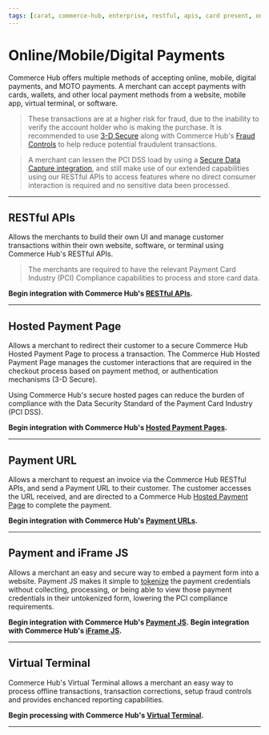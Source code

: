 ```yaml
---
tags: [carat, commerce-hub, enterprise, restful, apis, card present, online, mobile, digital-payments, card-not-present, getting-started, hosted-payment-page, virtual-terminal]
---
```


# Online/Mobile/Digital Payments

Commerce Hub offers multiple methods of accepting online, mobile, digital payments, and MOTO payments. A merchant can accept payments with cards, wallets, and other local payment methods from a website, mobile app, virtual terminal, or software.

<!-- theme: warning -->
> These transactions are at a higher risk for fraud, due to the inability to verify the account holder who is making the purchase. It is recommended to use [3-D Secure](?path=docs/Online-Mobile-Digital/3D-Secure/3DSecure.md) along with Commerce Hub's [Fraud Controls](?path=docs/Resources/Guides/Fraud/Fraud-Settings.md) to help reduce potential fraudulent transactions.

<!-- theme: info -->
>A merchant can lessen the PCI DSS load by using a [Secure Data Capture integration](?path=docs/Online-Mobile-Digital/Secure-Data-Capture/Secure-Data-Capture.md), and still make use of our extended capabilities using our RESTful APIs to access features where no direct consumer interaction is required and no sensitive data been processed.

---

## RESTful APIs

Allows the merchants to build their own UI and manage customer transactions within their own website, software, or terminal using Commerce Hub's RESTful APIs.

<!-- theme: warning -->
> The merchants are required to have the relevant Payment Card Industry (PCI) Compliance capabilities to process and store card data.

**Begin integration with Commerce Hub's [RESTful APIs](?path=docs/Resources/API-Documents/Use-Our-APIs.md).**

---

## Hosted Payment Page

Allows a merchant to redirect their customer to a secure Commerce Hub Hosted Payment Page to process a transaction. The Commerce Hub Hosted Payment Page manages the customer interactions that are required in the checkout process based on payment method, or authentication mechanisms (3-D Secure).

Using Commerce Hub's secure hosted pages can reduce the burden of compliance with the Data Security Standard of the Payment Card Industry (PCI DSS).

**Begin integration with Commerce Hub's [Hosted Payment Pages](?path=docs/Online-Mobile-Digital/Secure-Data-Capture/Hosted-Payment-Page/Hosted-Payment-Page.md).**

---

## Payment URL

Allows a merchant to request an invoice via the Commerce Hub RESTful APIs, and send a Payment URL to their customer. The customer accesses the URL received, and are directed to a Commerce Hub [Hosted Payment Page](#hosted-payment-page) to complete the payment.

**Begin integration with Commerce Hub's [Payment URLs](?path=docs/Online-Mobile-Digital/Secure-Data-Capture/Payment-URL/Payment-URL.md).**

---

## Payment and iFrame JS

Allows a merchant an easy and secure way to embed a payment form into a website. Payment JS makes it simple to [tokenize](?path=docs/Resources/API-Documents/Payments_VAS/Payment-Token.md) the payment credentials without collecting, processing, or being able to view those payment credentials in their untokenized form, lowering the PCI compliance requirements.

**Begin integration with Commerce Hub's [Payment JS](?path=docs/Online-Mobile-Digital/Secure-Data-Capture/Payment-JS/Payment-JS.md).**
**Begin integration with Commerce Hub's [iFrame JS](?path=docs/Online-Mobile-Digital/Secure-Data-Capture/iFrame-JS/iFrame-JS.md).**

---

## Virtual Terminal

Commerce Hub's Virtual Terminal allows a merchant an easy way to process offline transactions, transaction corrections, setup fraud controls and provides enchanced reporting capabilities.

**Begin processing with Commerce Hub's [Virtual Terminal](?path=docs/Online-Mobile-Digital/Virtual-Terminal/Virtual-Terminal.md).**

---